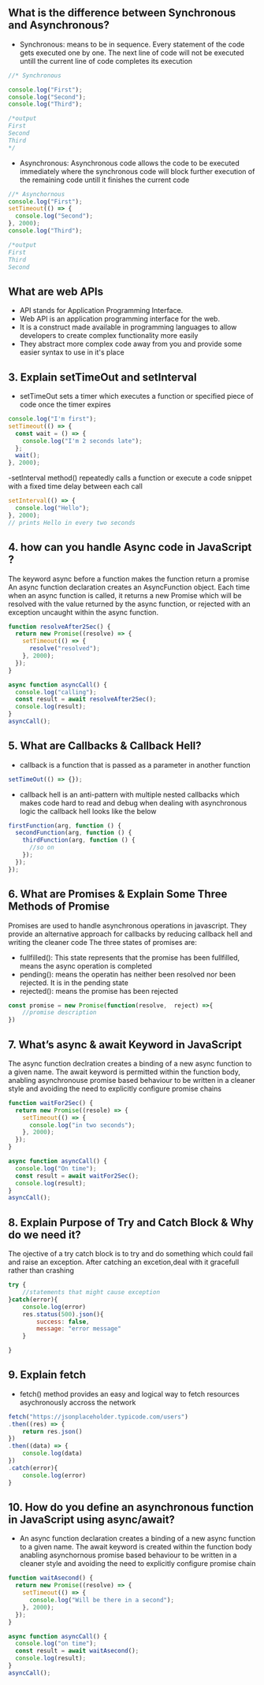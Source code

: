## What is the difference between Synchronous and Asynchronous?

- Synchronous: means to be in sequence. Every statement of the code gets executed one by one. The next line of code will not be executed untill the current line of code completes its execution

```js
//* Synchronous

console.log("First");
console.log("Second");
console.log("Third");

/*output
First
Second
Third
*/
```

- Asynchronous: Asynchronous code allows the code to be executed immediately where the synchronous code will block further execution of the remaining code untill it finishes the current code

```js
//* Asynchornous
console.log("First");
setTimeout(() => {
  console.log("Second");
}, 2000);
console.log("Third");

/*output
First
Third
Second
```

## What are web APIs

- API stands for Application Programming Interface.
- Web API is an application programming interface for the web.
- It is a construct made available in programming languages to allow developers to create complex functionality more easily
- They abstract more complex code away from you and provide some easier syntax to use in it's place

## 3. Explain setTimeOut and setInterval

- setTimeOut sets a timer which executes a function or specified piece of code once the timer expires

```js
console.log("I'm first");
setTimeout(() => {
  const wait = () => {
    console.log("I'm 2 seconds late");
  };
  wait();
}, 2000);
```

-setInterval method() repeatedly calls a function or execute a code snippet with a fixed time delay between each call

```js
setInterval(() => {
  console.log("Hello");
}, 2000);
// prints Hello in every two seconds
```

## 4. how can you handle Async code in JavaScript ?

The keyword async before a function makes the function return a promise
An async function declaration creates an AsyncFunction object. Each time when an async function is called, it returns a new Promise which will be resolved with the value returned by the async function, or rejected with an exception uncaught within the async function.

```js
function resolveAfter2Sec() {
  return new Promise((resolve) => {
    setTimeout(() => {
      resolve("resolved");
    }, 2000);
  });
}

async function asyncCall() {
  console.log("calling");
  const result = await resolveAfter2Sec();
  console.log(result);
}
asyncCall();
```

## 5. What are Callbacks & Callback Hell?

- callback is a function that is passed as a parameter in another function

```js
setTimeOut(() => {});
```

- callback hell is an anti-pattern with multiple nested callbacks which makes code hard to read and debug when dealing with asynchronous logic the callback hell looks like the below

```js
firstFunction(arg, function () {
  secondFunction(arg, function () {
    thirdFunction(arg, function () {
      //so on
    });
  });
});
```

## 6. What are Promises & Explain Some Three Methods of Promise

Promises are used to handle asynchronous operations in javascript. They provide an alternative approach for callbacks by reducing callback hell and writing the cleaner code
The three states of promises are:

- fullfilled(): This state represents that the promise has been fullfilled, means the async operation is completed
- pending(): means the operatin has neither been resolved nor been rejected. It is in the pending state
- rejected(): means the promise has been rejected

```js
const promise = new Promise(function(resolve,  reject) =>{
    //promise description
})

```

## 7. What’s async & await Keyword in JavaScript

The async function declration creates a binding of a new async function to a given name. The await keyword is permitted within the function body, anabling asynchronouse promise based behaviour to be written in a cleaner style and avoiding the need to explicitly configure promise chains

```js
function waitFor2Sec() {
  return new Promise((resole) => {
    setTimeout(() => {
      console.log("in two seconds");
    }, 2000);
  });
}

async function asyncCall() {
  console.log("On time");
  const result = await waitFor2Sec();
  console.log(result);
}
asyncCall();
```

## 8. Explain Purpose of Try and Catch Block & Why do we need it?

The ojective of a try catch block is to try and do something which could fail and raise an exception. After catching an excetion,deal with it gracefull rather than crashing

```js
try {
    //statements that might cause exception
}catch(error){
    console.log(error)
    res.status(500).json(){
        success: false,
        message: "error message"
    }

}
```

## 9. Explain fetch

- fetch() method provides an easy and logical way to fetch resources asychronously accross the network

```js
fetch("https://jsonplaceholder.typicode.com/users")
.then((res) => {
    return res.json()
})
.then((data) => {
    console.log(data)
})
.catch(error){
    console.log(error)
}
```

## 10. How do you define an asynchronous function in JavaScript using async/await?

- An async function declaration creates a binding of a new async function to a given name. The await keyword is created within the function body anabling asynchornous promise based behaviour to be written in a cleaner style and avoiding the need to explicitly configure promise chain

```js
function waitAsecond() {
  return new Promise((resolve) => {
    setTimeout(() => {
      console.log("Will be there in a second");
    }, 2000);
  });
}

async function asyncCall() {
  console.log("on time");
  const result = await waitAsecond();
  console.log(result);
}
asyncCall();
```
